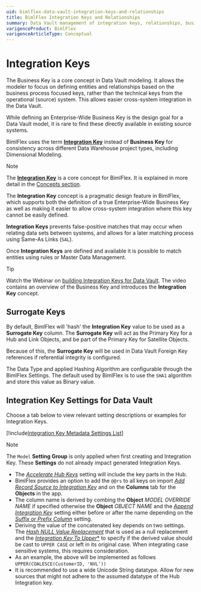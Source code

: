 ```yaml
---
uid: bimlflex-data-vault-integration-keys-and-relationships
title: BimlFlex Integration Keys and Relationships
summary: Data Vault management of integration keys, relationships, business keys, examples, and how to accelerate in the Data Vault Accelerator
varigenceProduct: BimlFlex
varigenceArticleType: Conceptual
---
```


# Integration Keys

The Business Key is a core concept in Data Vault modeling. It allows the modeler to focus on defining entities and relationships based on the business process focused keys, rather than the technical keys from the operational (source) system. This allows easier cross-system integration in the Data Vault.

While defining an Enterprise-Wide Business Key is the design goal for a Data Vault model, it is rare to find these directly available in existing source systems.

BimlFlex uses the term [**Integration Key**](xref:bimlflex-concept-integration-keys) instead of **Business Key** for consistency across different Data Warehouse project types, including Dimensional Modeling.

> [!NOTE]
> The [**Integration Key**](xref:bimlflex-concept-integration-keys) is a core concept for BimlFlex. It is explained in more detail in the [Concepts section](xref:bimlflex-concepts-overview).

The **Integration Key** concept is a pragmatic design feature in BimlFlex, which supports both the definition of a true Enterprise-Wide Business Key as well as making it easier to allow cross-system integration where this key cannot be easily defined.

**Integration Keys** prevents false-positive matches that may occur when relating data sets between systems, and allows for a later matching process using Same-As Links (`SAL`).

Once **Integration Keys** are defined and available it is possible to match entities using rules or Master Data Management.

> [!TIP]
> Watch the Webinar on [building Integration Keys for Data Vault](https://www.youtube.com/watch?v=frzWIAW-Mhs?rel=0&autoplay=0). The video contains an overview of the Business Key and introduces the **Integration Key** concept.

## Surrogate Keys

By default, BimlFlex will 'hash' the **Integration Key** value to  be used as a **Surrogate Key** column. The **Surrogate Key** will act as the Primary Key for a Hub and Link Objects, and be part of the Primary Key for Satellite Objects.

Because of this, the **Surrogate Key** will be used in Data Vault Foreign Key references if referential integrity is configured.

The Data Type and applied Hashing Algorithm are configurable through the BimlFlex Settings. The default used by BimlFlex is to use the `SHA1` algorithm and store this value as Binary value.

## Integration Key Settings for Data Vault

Choose a tab below to view relevant setting descriptions or examples for Integration Keys.

[!include[Integration Key Metadata Settings List](_settings_integration_key.md)]

> [!NOTE]
> The `Model` **Setting Group** is only applied when first creating and Integration Key.  These **Settings** do not already impact generated Integration Keys.

* The [*Accelerate Hub Keys*](xref:bimlflex-app-reference-documentation-settings-index) setting will include the key parts in the Hub.
* BimlFlex provides an option to add the `@@rs` to all keys on import [*Add Record Source to Integration Key*](xref:bimlflex-app-reference-documentation-settings-index) and on the **Columns** tab for the **Objects** in the app.
* The column name is derived by combing the **Object** *MODEL OVERRIDE NAME* if specified otherwise the **Object** *OBJECT NAME* and the [*Append Integration Key*](xref:bimlflex-app-reference-documentation-settings-index) setting either before or after the name depending on the [*Suffix or Prefix Column*](xref:bimlflex-app-reference-documentation-settings-index) setting.
* Deriving the value of the concatenated key depends on two settings.
  The [*Hash NULL Value Replacement*](xref:bimlflex-app-reference-documentation-settings-index) that is used as a null replacement and the [*Integration Key To Upper**](xref:bimlflex-app-reference-documentation-settings-index) to specify if the derived value should be cast to `UPPER CASE` or left in its original case.
  When integrating case sensitive systems, this requires consideration.
* As an example, the above will be implemented as follows `UPPER(COALESCE(CustomerID, 'NVL'))`
* It is recommended to use a wide Unicode String datatype.
  Allow for new sources that might not adhere to the assumed datatype of the Hub Integration key.
